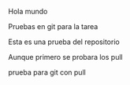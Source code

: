 Hola mundo

Pruebas en git para la tarea

Esta es una prueba del repositorio

Aunque primero se probara los pull

prueba para git con pull

